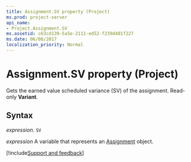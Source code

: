 ```yaml
---
title: Assignment.SV property (Project)
ms.prod: project-server
api_name:
- Project.Assignment.SV
ms.assetid: c63cd139-5a5e-2111-ed52-f239d401f227
ms.date: 06/08/2017
localization_priority: Normal
---
```



# Assignment.SV property (Project)

Gets the earned value scheduled variance (SV) of the assignment. Read-only  **Variant**.


## Syntax

_expression_. `SV`

_expression_ A variable that represents an [Assignment](./Project.Assignment.md) object.

[!include[Support and feedback](~/includes/feedback-boilerplate.md)]